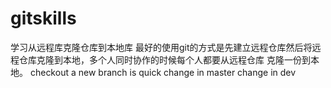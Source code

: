 # gitskills
学习从远程库克隆仓库到本地库
最好的使用git的方式是先建立远程仓库然后将远程仓库克隆到本地，多个人同时协作的时候每个人都要从远程仓库
克隆一份到本地。
checkout a new branch is quick
change in master
change in dev

